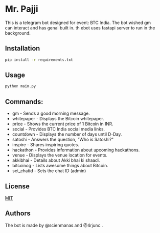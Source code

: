 # Mr. Pajji
This is a telegram bot designed for event: BTC India. The bot wished gm can interact and has genai built in. th ebot uses fastapi server to run in the background.


## Installation
```bash
pip install -r requirements.txt
```

## Usage
```bash
python main.py
```

## Commands:

- gm - Sends a good morning message.
- whitepaper - Displays the Bitcoin whitepaper.
- price - Shows the current price of 1 Bitcoin in INR.
- social - Provides BTC India social media links.
- countdown - Displays the number of days until D-Day.
- satoshi - Answers the question, "Who is Satoshi?"
- inspire - Shares inspiring quotes.
- hackathon - Provides information about upcoming hackathons.
- venue - Displays the venue location for events.
- akkibhai - Details about Akki bhai ki shaadi.
- bitcoinog - Lists awesome things about Bitcoin.
- set_chatid - Sets the chat ID (admin)

## License
[MIT](https://choosealicense.com/licenses/mit/)

## Authors

The bot is made by @scienmanas and @4rjunc .
